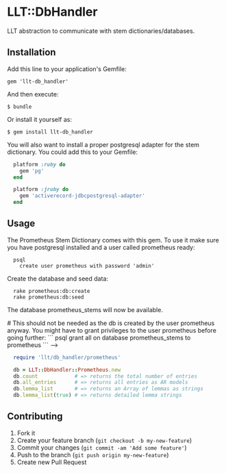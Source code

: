 # LLT::DbHandler

LLT abstraction to communicate with stem dictionaries/databases.

## Installation

Add this line to your application's Gemfile:

    gem 'llt-db_handler'

And then execute:

    $ bundle

Or install it yourself as:

    $ gem install llt-db_handler

You will also want to install a proper postgresql adapter for the stem
dictionary. You could add this to your Gemfile:

```ruby
  platform :ruby do
    gem 'pg'
  end

  platform :jruby do
    gem 'activerecord-jdbcpostgresql-adapter'
  end
```


## Usage

The Prometheus Stem Dictionary comes with this gem. To use it make sure
you have postgresql installed and a user called prometheus ready:

```
  psql
    create user prometheus with password 'admin'
```
Create the database and seed data:

```
  rake prometheus:db:create
  rake prometheus:db:seed
```

The database prometheus_stems will now be available.
<!-->
# This should not be needed as the db is created by the user prometheus
anyway.
You might have to grant privileges to the user prometheus before going
further:

```
  psql
    grant all on database prometheus_stems to prometheus
```
-->

```ruby
  require 'llt/db_handler/prometheus'

  db = LLT::DbHandler::Prometheus.new
  db.count            # => returns the total number of entries
  db.all_entries      # => returns all entries as AR models
  db.lemma_list       # => returns an Array of lemmas as strings
  db.lemma_list(true) # => returns detailed lemma strings
```


## Contributing

1. Fork it
2. Create your feature branch (`git checkout -b my-new-feature`)
3. Commit your changes (`git commit -am 'Add some feature'`)
4. Push to the branch (`git push origin my-new-feature`)
5. Create new Pull Request
